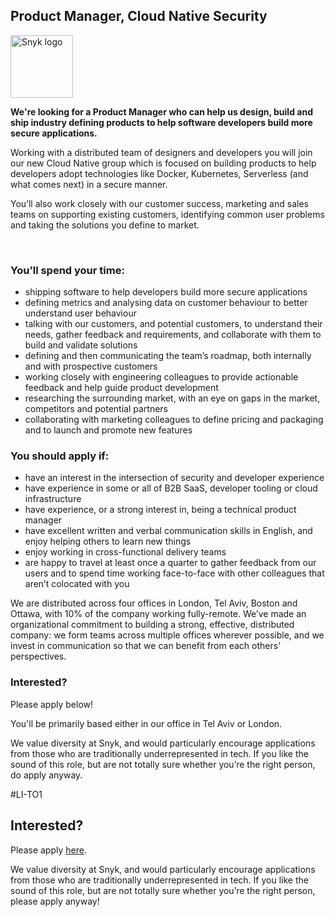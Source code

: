 Product Manager, Cloud Native Security
---

<img src="https://res.cloudinary.com/snyk/image/upload/v1537345894/press-kit/brand/logo-black.png" width="100" alt="Snyk logo" />

<p><strong>We're looking for a Product Manager who can help us design, build and ship industry defining products to help software developers build more secure applications.</strong></p>
<p><span style="font-weight: 400;">Working with a distributed team of designers and developers you will join our new Cloud Native group which is focused on building products to help developers adopt technologies like Docker, Kubernetes, Serverless (and what comes next) in a secure manner. </span></p>
<p><span style="font-weight: 400;">You’ll also work closely with our customer success, marketing and sales teams on supporting existing customers, identifying common user problems and taking the solutions you define to market.</span></p>
<p> </p>
<h3><strong>You’ll spend your time: </strong></h3>
<ul>
<li style="font-weight: 400;"><span style="font-weight: 400;">shipping software to help developers build more secure applications</span></li>
<li style="font-weight: 400;"><span style="font-weight: 400;">defining metrics and analysing data on customer behaviour to better understand user behaviour</span></li>
<li style="font-weight: 400;"><span style="font-weight: 400;">talking with our customers, and potential customers, to understand their needs, gather feedback and requirements, and collaborate with them to build and validate solutions</span></li>
<li style="font-weight: 400;"><span style="font-weight: 400;">defining and then communicating the team’s roadmap, both internally and with prospective customers</span></li>
<li style="font-weight: 400;"><span style="font-weight: 400;">working closely with engineering colleagues to provide actionable feedback and help guide product development</span></li>
<li style="font-weight: 400;"><span style="font-weight: 400;">researching the surrounding market, with an eye on gaps in the market, competitors and potential partners</span></li>
<li style="font-weight: 400;"><span style="font-weight: 400;">collaborating with marketing colleagues to define pricing and packaging and to launch and promote new features</span></li>
</ul>
<h3><strong>You should apply if:</strong></h3>
<ul>
<li style="font-weight: 400;"><span style="font-weight: 400;">have an interest in the intersection of security and developer experience</span></li>
<li style="font-weight: 400;"><span style="font-weight: 400;">have experience in some or all of B2B SaaS, developer tooling or cloud infrastructure</span></li>
<li style="font-weight: 400;"><span style="font-weight: 400;">have experience, or a strong interest in, being a technical product manager</span></li>
<li style="font-weight: 400;"><span style="font-weight: 400;">have excellent written and verbal communication skills in English, and enjoy helping others to learn new things</span></li>
<li style="font-weight: 400;"><span style="font-weight: 400;">enjoy working in cross-functional delivery teams</span></li>
<li style="font-weight: 400;"><span style="font-weight: 400;">are happy to travel at least once a quarter to gather feedback from our users and to spend time working face-to-face with other colleagues that aren’t colocated with you</span></li>
</ul>
<p><span style="font-weight: 400;">We are distributed across four offices in London, Tel Aviv, Boston and Ottawa, with 10% of the company working fully-remote. We’ve made an organizational commitment to building a strong, effective, distributed company: we form teams across multiple offices wherever possible, and we invest in communication so that we can benefit from each others’ perspectives.</span></p>
<h3><strong>Interested?</strong></h3>
<p><span style="font-weight: 400;">Please apply below!</span></p>
<p><span style="font-weight: 400;">You'll be primarily based either in our office in Tel Aviv or London.</span></p>
<p><span style="font-weight: 400;">We value diversity at Snyk, and would particularly encourage applications from those who are traditionally underrepresented in tech. If you like the sound of this role, but are not totally sure whether you’re the right person, do apply anyway.</span></p>
<p><span style="font-weight: 400;">#LI-TO1</span></p>

Interested?
---

Please apply [here](https://boards.greenhouse.io/snyk/jobs/4321225002#app).

We value diversity at Snyk, and would particularly encourage applications from those who are traditionally underrepresented in tech.
If you like the sound of this role, but are not totally sure whether you’re the right person, please apply anyway!
